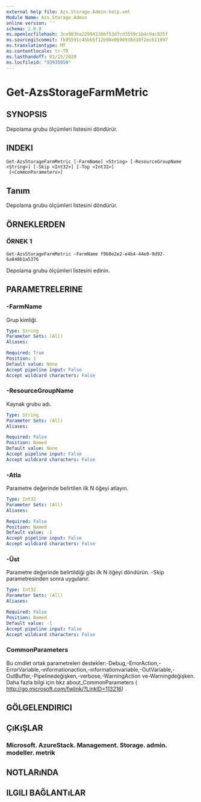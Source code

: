 ```yaml
---
external help file: Azs.Storage.Admin-help.xml
Module Name: Azs.Storage.Admin
online version: ''
schema: 2.0.0
ms.openlocfilehash: 3ce903ba229942386f53d7cd3559c1b4c9ac835f
ms.sourcegitcommit: fb95591c45bb5f12b98e0690938d18f2ec611897
ms.translationtype: MT
ms.contentlocale: tr-TR
ms.lasthandoff: 03/15/2020
ms.locfileid: "93935050"
---
```

# Get-AzsStorageFarmMetric

## SYNOPSIS
Depolama grubu ölçümleri listesini döndürür.

## INDEKI

```
Get-AzsStorageFarmMetric [-FarmName] <String> [-ResourceGroupName <String>] [-Skip <Int32>] [-Top <Int32>]
 [<CommonParameters>]
```

## Tanım
Depolama grubu ölçümleri listesini döndürür.

## ÖRNEKLERDEN

### ÖRNEK 1
```
Get-AzsStorageFarmMetric -FarmName f9b8e2e2-e4b4-44e0-9d92-6a848b1a5376
```

Depolama grubu ölçümleri listesini edinin.

## PARAMETRELERINE

### -FarmName
Grup kimliği.

```yaml
Type: String
Parameter Sets: (All)
Aliases:

Required: True
Position: 1
Default value: None
Accept pipeline input: False
Accept wildcard characters: False
```

### -ResourceGroupName
Kaynak grubu adı.

```yaml
Type: String
Parameter Sets: (All)
Aliases:

Required: False
Position: Named
Default value: None
Accept pipeline input: False
Accept wildcard characters: False
```

### -Atla
Parametre değerinde belirtilen ilk N öğeyi atlayın.

```yaml
Type: Int32
Parameter Sets: (All)
Aliases:

Required: False
Position: Named
Default value: -1
Accept pipeline input: False
Accept wildcard characters: False
```

### -Üst
Parametre değerinde belirtildiği gibi ilk N öğeyi döndürün.
-Skip parametresinden sonra uygulanır.

```yaml
Type: Int32
Parameter Sets: (All)
Aliases:

Required: False
Position: Named
Default value: -1
Accept pipeline input: False
Accept wildcard characters: False
```

### CommonParameters
Bu cmdlet ortak parametreleri destekler:-Debug,-ErrorAction,-ErrorVariable,-ınformationaction,-ınformationvariable,-OutVariable,-OutBuffer,-Pipelinedeğişken,-verbose,-WarningAction ve-Warningdeğişken. Daha fazla bilgi için bkz about_CommonParameters ( http://go.microsoft.com/fwlink/?LinkID=113216) .

## GÖLGELENDIRICI

## ÇıKıŞLAR

### Microsoft. AzureStack. Management. Storage. admin. modeller. metrik

## NOTLARıNDA

## ILGILI BAĞLANTıLAR
